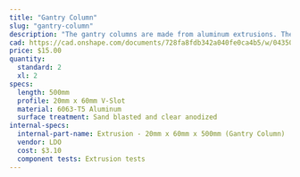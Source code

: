 ```yaml
---
title: "Gantry Column"
slug: "gantry-column"
description: "The gantry columns are made from aluminum extrusions. They can be scaled to be taller or shorter to satisfy your needs. The two large spaces inside the columns are used to conceal and protect the GT2 timing belts that run along the tracks and up to the gantry pulleys."
cad: https://cad.onshape.com/documents/728fa8fdb342a040fe0ca4b5/w/0435033a7c78b02e71d0f721/e/5e4be9906800472a862f2982?configuration=List_q9HBefhOmUpWt5%3D_5000&renderMode=0&uiState=6254ebce50f84e1a8d3b78d8
price: $15.00
quantity:
  standard: 2
  xl: 2
specs:
  length: 500mm
  profile: 20mm x 60mm V-Slot
  material: 6063-T5 Aluminum
  surface treatment: Sand blasted and clear anodized
internal-specs:
  internal-part-name: Extrusion - 20mm x 60mm x 500mm (Gantry Column)
  vendor: LDO
  cost: $3.10
  component tests: Extrusion tests
---
```

